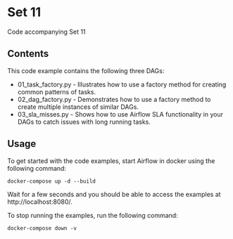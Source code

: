 # Set 11

Code accompanying Set 11

## Contents

This code example contains the following three DAGs:

- 01_task_factory.py - Illustrates how to use a factory method for creating common patterns of tasks.
- 02_dag_factory.py - Demonstrates how to use a factory method to create multiple instances of similar DAGs.
- 03_sla_misses.py - Shows how to use Airflow SLA functionality in your DAGs to catch issues with long running tasks.

## Usage

To get started with the code examples, start Airflow in docker using the following command:

    docker-compose up -d --build

Wait for a few seconds and you should be able to access the examples at http://localhost:8080/.

To stop running the examples, run the following command:

    docker-compose down -v
